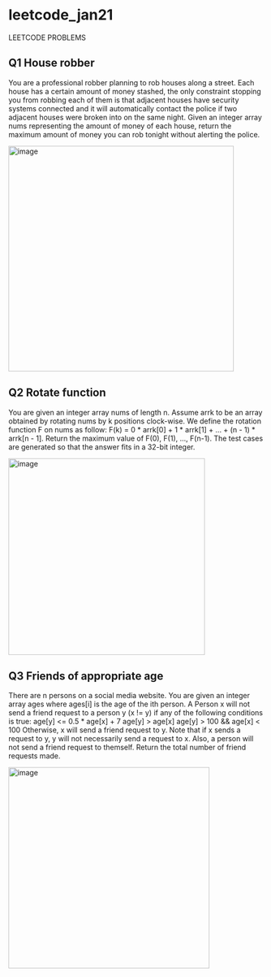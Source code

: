 # leetcode_jan21
LEETCODE PROBLEMS
## Q1 House robber
You are a professional robber planning to rob houses along a street. Each house has a certain amount of money stashed, the only constraint stopping you from robbing each of them is that adjacent houses have security systems connected and it will automatically contact the police if two adjacent houses were broken into on the same night.
Given an integer array nums representing the amount of money of each house, return the maximum amount of money you can rob tonight without alerting the police.

<img width="444" alt="image" src="https://github.com/Poorvaahuja/leetcode_jan21/assets/122693422/a969b86b-c4c3-4f14-8ebf-56f99957275a">

## Q2 Rotate function
You are given an integer array nums of length n.
Assume arrk to be an array obtained by rotating nums by k positions clock-wise. We define the rotation function F on nums as follow:
F(k) = 0 * arrk[0] + 1 * arrk[1] + ... + (n - 1) * arrk[n - 1].
Return the maximum value of F(0), F(1), ..., F(n-1).
The test cases are generated so that the answer fits in a 32-bit integer.

<img width="387" alt="image" src="https://github.com/Poorvaahuja/leetcode_jan21/assets/122693422/e061e4ce-b1c8-4c6a-8e74-06f4c2e7c9b2">

## Q3 Friends of appropriate age
There are n persons on a social media website. You are given an integer array ages where ages[i] is the age of the ith person.
A Person x will not send a friend request to a person y (x != y) if any of the following conditions is true:
age[y] <= 0.5 * age[x] + 7
age[y] > age[x]
age[y] > 100 && age[x] < 100
Otherwise, x will send a friend request to y.
Note that if x sends a request to y, y will not necessarily send a request to x. Also, a person will not send a friend request to themself.
Return the total number of friend requests made.

<img width="396" alt="image" src="https://github.com/Poorvaahuja/leetcode_jan21/assets/122693422/370f099b-d5dc-4cab-a603-fb5b5ceb8134">
